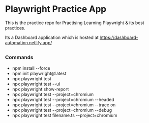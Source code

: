 # Playwright Practice App

This is the practice repo for Practising Learning Playwright & its best practices.

Its a Dashboard application which is hosted at  https://dashboard-automation.netlify.app/




##

### Commands

- npm install --force
- npm init playwright@latest
- npx playwright test
- npx playwright test --ui
- npx playwright show-report
- npx playwright test --project=chromium
- npx playwright test --project=chromium --headed
- npx playwright test --project=chromium --trace on
- npx playwright test --project=chromium --debug
- npx playwright test filename.ts --project=chromium
